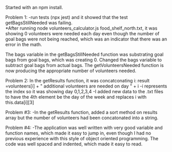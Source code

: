 Started with an npm install.

Problem 1:
-run tests (npx jest) and it showed that the test getBagsStillNeeded was failing.  
*After running node volunteers_calculator.js food_shelf_north.txt, it was showing 0 volunteers were needed each day even though the number of goal bags were not being reached, which was an indicator that there was an error in the math.

The bags variable in the getBagsStillNeeded function was substrating goal bags from goal bags, which was creating 0.  Changed the bags variable to subtract goal bags from actual bags.  The getVolunteersNeeded function is now producing the appropriate number of volunteers needed.  

Problem 2:
In the getResults function, it was concatconating i:
result =volunteers[i] + " additional volunteers are needed on day " + i
-i represents the index so it was showing day 0,1,2,3,4
-I added new data to the .txt files to have the 4th element be the day of the week and replaces i with this.data[i][3]

Problem #3:
-In the getResults function, added a sort method on results array but the number of volunteers had been concatonated into a string.  

Problem #4:
-The application was well written with very good variable and function names, which made it easy to jump in, even though I had no previous experience with this style of object oriented programming. The code was well spaced and indented, which made it easy to read. 




